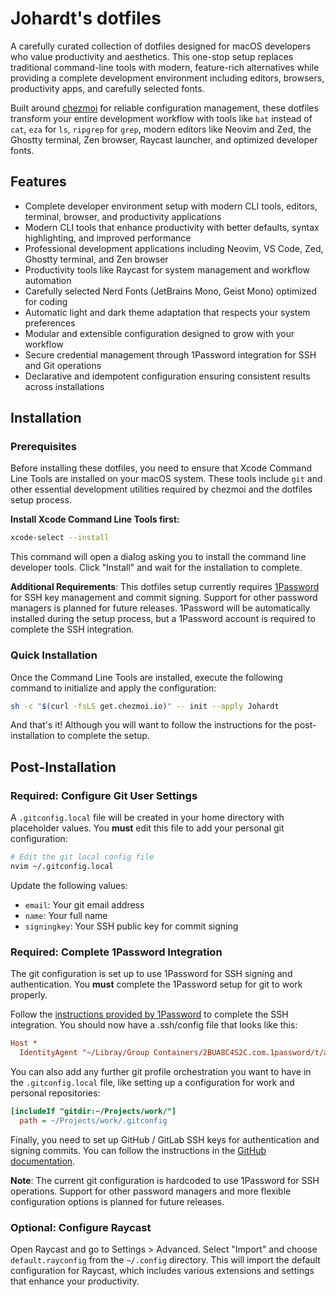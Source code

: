 # Johardt's dotfiles

A carefully curated collection of dotfiles designed for macOS developers who value productivity and aesthetics. This one-stop setup replaces traditional command-line tools with modern, feature-rich alternatives while providing a complete development environment including editors, browsers, productivity apps, and carefully selected fonts.

Built around [chezmoi](https://www.chezmoi.io/) for reliable configuration management, these dotfiles transform your entire development workflow with tools like `bat` instead of `cat`, `eza` for `ls`, `ripgrep` for `grep`, modern editors like Neovim and Zed, the Ghostty terminal, Zen browser, Raycast launcher, and optimized developer fonts.

## Features

- Complete developer environment setup with modern CLI tools, editors, terminal, browser, and productivity applications
- Modern CLI tools that enhance productivity with better defaults, syntax highlighting, and improved performance
- Professional development applications including Neovim, VS Code, Zed, Ghostty terminal, and Zen browser
- Productivity tools like Raycast for system management and workflow automation
- Carefully selected Nerd Fonts (JetBrains Mono, Geist Mono) optimized for coding
- Automatic light and dark theme adaptation that respects your system preferences
- Modular and extensible configuration designed to grow with your workflow
- Secure credential management through 1Password integration for SSH and Git operations
- Declarative and idempotent configuration ensuring consistent results across installations

## Installation

### Prerequisites

Before installing these dotfiles, you need to ensure that Xcode Command Line Tools are installed on your macOS system. These tools include `git` and other essential development utilities required by chezmoi and the dotfiles setup process.

**Install Xcode Command Line Tools first:**

```bash
xcode-select --install
```

This command will open a dialog asking you to install the command line developer tools. Click "Install" and wait for the installation to complete.

**Additional Requirements**: This dotfiles setup currently requires [1Password](https://1password.com/) for SSH key management and commit signing. Support for other password managers is planned for future releases.
1Password will be automatically installed during the setup process, but a 1Password account is required to complete the SSH integration.

### Quick Installation

Once the Command Line Tools are installed, execute the following command to initialize and apply the configuration:

```bash
sh -c "$(curl -fsLS get.chezmoi.io)" -- init --apply Johardt
```

And that's it! Although you will want to follow the instructions for the post-installation to complete the setup.

## Post-Installation

### Required: Configure Git User Settings

A `.gitconfig.local` file will be created in your home directory with placeholder values. You **must** edit this file to add your personal git configuration:

```bash
# Edit the git local config file
nvim ~/.gitconfig.local
```

Update the following values:

- `email`: Your git email address
- `name`: Your full name
- `signingkey`: Your SSH public key for commit signing

### Required: Complete 1Password Integration

The git configuration is set up to use 1Password for SSH signing and authentication. You **must** complete the 1Password setup for git to work properly.

Follow the [instructions provided by 1Password](https://developer.1password.com/docs/ssh/get-started) to complete the SSH integration.
You should now have a .ssh/config file that looks like this:

```ini
Host *
  IdentityAgent "~/Libray/Group Containers/2BUA8C4S2C.com.1password/t/agent.sock"
```

You can also add any further git profile orchestration you want to have in the `.gitconfig.local` file, like setting up a configuration for work and personal repositories:

```ini
[includeIf "gitdir:~/Projects/work/"]
  path = ~/Projects/work/.gitconfig
```

Finally, you need to set up GitHub / GitLab SSH keys for authentication and signing commits.
You can follow the instructions in the [GitHub documentation](https://docs.github.com/authentication/connecting-to-github-with-ssh).

**Note**: The current git configuration is hardcoded to use 1Password for SSH operations. Support for other password managers and more flexible configuration options is planned for future releases.

### Optional: Configure Raycast

Open Raycast and go to Settings > Advanced.
Select "Import" and choose `default.rayconfig` from the `~/.config` directory.
This will import the default configuration for Raycast, which includes various extensions and settings that enhance your productivity.
